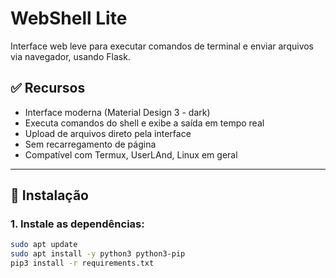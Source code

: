 # WebShell Lite

Interface web leve para executar comandos de terminal e enviar arquivos via navegador, usando Flask.

## ✅ Recursos
- Interface moderna (Material Design 3 - dark)
- Executa comandos do shell e exibe a saída em tempo real
- Upload de arquivos direto pela interface
- Sem recarregamento de página
- Compatível com Termux, UserLAnd, Linux em geral

---

## 🚀 Instalação

### 1. Instale as dependências:

```bash
sudo apt update
sudo apt install -y python3 python3-pip
pip3 install -r requirements.txt
